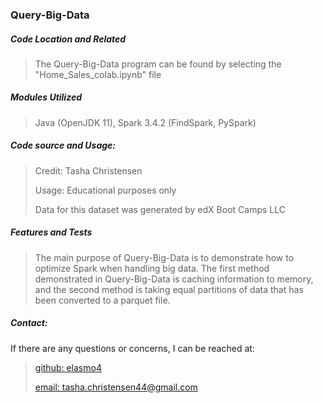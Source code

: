 <h3>Query-Big-Data</h3>

<h5>Code Location and Related</h5>

> The Query-Big-Data program can be found by selecting the "Home_Sales_colab.ipynb" file
>

<h5>Modules Utilized</h5>

> Java (OpenJDK 11), Spark 3.4.2 (FindSpark, PySpark)
> 

<h5>Code source and Usage:</h5>

> Credit: Tasha Christensen
>
> Usage: Educational purposes only
>
> Data for this dataset was generated by edX Boot Camps LLC
> 


<h5>Features and Tests</h5>

> The main purpose of Query-Big-Data is to demonstrate how to optimize Spark when handling big data. The first method demonstrated in Query-Big-Data is caching information to memory, and the second method is taking equal partitions of data that has been converted to a parquet file.
> 

<h5>Contact:</h5>

If there are any questions or concerns, I can be reached at:
> [github: elasmo4](https://github.com/elasmo4)
>
> [email: tasha.christensen44@gmail.com](mailto:tasha.christensen44@gmail.com)
> 
